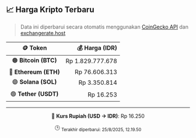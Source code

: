 

<!-- HARGA_KRIPTO -->
## 📈 Harga Kripto Terbaru

> Data ini diperbarui secara otomatis menggunakan [CoinGecko API](https://www.coingecko.com/) dan [exchangerate.host](https://exchangerate.host/)

<div align="center">

| 🪙 Token | 💰 Harga (IDR) |
|:------:|---------------:|
| 🟠 **Bitcoin (BTC)**   | Rp 1.829.777.678 |
| 🔵 **Ethereum (ETH)**  | Rp 76.606.313 |
| 🟣 **Solana (SOL)**    | Rp 3.350.814 |
| 🟢 **Tether (USDT)**   | Rp 16.253 |

---

💱 **Kurs Rupiah (USD → IDR)**: Rp 16.250

🕒 <sub>Terakhir diperbarui: 25/8/2025, 12.19.50</sub>

</div>
<!-- /HARGA_KRIPTO -->